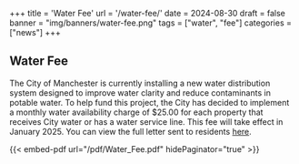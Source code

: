 +++
title = 'Water Fee'
url = '/water-fee/'
date = 2024-08-30
draft = false
banner = "img/banners/water-fee.png"
tags = ["water", "fee"]
categories = ["news"]
+++
## Water Fee ##

The City of Manchester is currently installing a new water distribution system designed to improve water clarity and reduce contaminants in potable water. To help fund this project, the City has decided to implement a monthly water availability charge of $25.00 for each property that receives City water or has a water service line. This fee will take effect in January 2025. You can view the full letter sent to residents [here](/pdf/Water_Fee.pdf).

{{< embed-pdf url="/pdf/Water_Fee.pdf" hidePaginator="true" >}}
